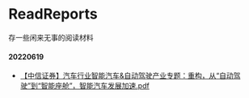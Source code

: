 # ReadReports
存一些闲来无事的阅读材料



#### 20220619

-  [【中信证券】汽车行业智能汽车&自动驾驶产业专题：重构，从“自动驾驶”到“智能座舱”，智能汽车发展加速.pdf]([中信证券]汽车行业智能汽车&自动驾驶产业专题：重构，从"自动驾驶"到"智能座舱"，智能汽车发展加速.pdf) 